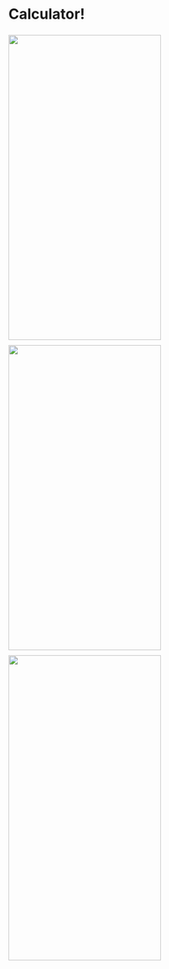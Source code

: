 # Calculator!

<img src="https://user-images.githubusercontent.com/84254470/224580462-ab0d4593-469a-4a93-81a4-954474a4d8cc.png" vspace="5" align= "left" height="600" width="300">
<img src="https://user-images.githubusercontent.com/84254470/224580463-fca2ce42-9576-47b8-97ad-531fa87aca25.png" vspace="5" align= "left" height="600" width="300">
<img src="user-images.githubusercontent.com/84254470/224580465-ed74f324-250b-4f3c-9b93-bc165e0cf67b.png" vspace="5" align= "left" height="600" width="300">
